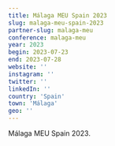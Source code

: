 ```yaml
---
title: Málaga MEU Spain 2023
slug: malaga-meu-spain-2023
partner-slug: malaga-meu
conference: malaga-meu
year: 2023
begin: 2023-07-23
end: 2023-07-28
website: ''
instagram: ''
twitter: ''
linkedIn: ''
country: 'Spain'
town: 'Málaga'
geo: ''
---
```

Málaga MEU Spain 2023.
